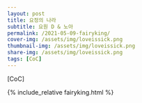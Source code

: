 ```yaml
---
layout: post
title: 요정의 나라
subtitle: 요원 D & 노아
permalink: /2021-05-09-fairyking/
cover-img: /assets/img/loveissick.png
thumbnail-img: /assets/img/loveissick.png
share-img: /assets/img/loveissick.png
tags: [CoC]
---
```



[CoC]


{% include_relative fairyking.html %}
